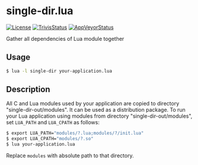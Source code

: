 # single-dir.lua

[![License][]](LICENSE)
[![TrivisStatus][]][Trivis]
[![AppVeyorStatus][]][AppVeyor]

Gather all dependencies of Lua module together

## Usage

```bash
$ lua -l single-dir your-application.lua
```

## Description

All C and Lua modules used by your application are copied to
directory "single-dir-out/modules". It can be used as a
distribution package. To run your Lua application using modules
from directory "single-dir-out/modules", set `LUA_PATH` and
`LUA_CPATH` as follows:

```bash
$ export LUA_PATH="modules/?.lua;modules/?/init.lua"
$ export LUA_CPATH="modules/?.so"
$ lua your-application.lua
```

Replace `modules` with absolute path to that directory.

[License]: http://img.shields.io/badge/License-MIT-brightgreen.svg
[Trivis]: https://travis-ci.org/starius/single-dir.lua "Travis page"
[TrivisStatus]: https://travis-ci.org/starius/single-dir.lua.svg
[AppVeyor]: https://ci.appveyor.com/project/starius/single-dir-lua "AppVeyor page"
[AppVeyorStatus]: https://ci.appveyor.com/api/projects/status/gkybptvp6vqjusgd?svg=true
